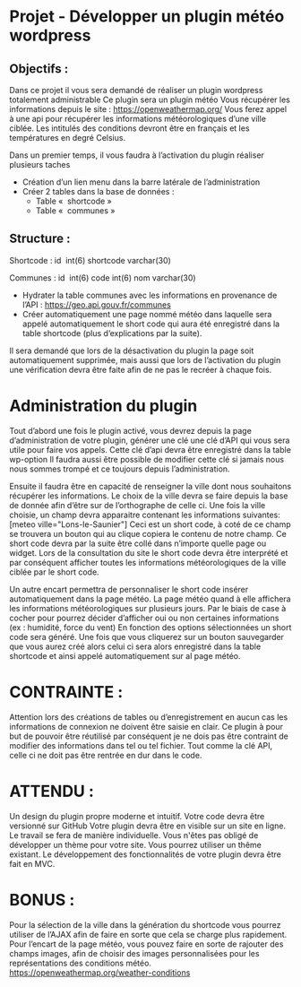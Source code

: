 # Projet - Développer un plugin météo wordpress

## Objectifs : 

Dans ce projet il vous sera demandé de réaliser un plugin wordpress totalement administrable
Ce plugin sera un plugin météo
Vous récupérer les informations depuis le site : https://openweathermap.org/
Vous ferez appel à une api pour récupérer les informations météorologiques d’une ville ciblée.
Les intitulés des conditions devront être en français et les températures en degré Celsius.

Dans un premier temps, il vous faudra à l’activation du plugin réaliser plusieurs taches
- Création d’un lien menu dans la barre latérale de l’administration
- Créer 2 tables dans la base de données : 
	- Table «  shortcode »
	- Table «  communes »

## Structure : 

Shortcode : 
id 
int(6)
shortcode
varchar(30)


Communes :
id 
int(6)
code
int(6)
nom
varchar(30)

- Hydrater la table communes avec les informations en provenance de l’API : https://geo.api.gouv.fr/communes
- Créer automatiquement une page nommé météo dans laquelle sera appelé automatiquement le short code qui aura été enregistré dans la table shortcode (plus d’explications par la suite). 

Il sera demandé que lors de la désactivation du plugin la page soit automatiquement supprimée, mais aussi que lors de l’activation du plugin une vérification devra être faite afin de ne pas le recréer à chaque fois.

# Administration du plugin

Tout d’abord une fois le plugin activé, vous devrez depuis la page d’administration de votre plugin, générer une clé une clé d’API qui vous sera utile pour faire vos appels.
Cette clé d’api devra être enregistré dans la table wp-option
Il faudra aussi être possible de modifier cette clé si jamais nous nous sommes trompé et ce toujours depuis l’administration.

Ensuite il faudra être en capacité de renseigner la ville dont nous souhaitons récupérer les informations.
Le choix de la ville devra se faire depuis la base de donnée afin d’être sur de l’orthographe de celle ci.
Une fois la ville choisie, un champ devra apparaitre contenant les informations suivantes: [meteo ville="Lons-le-Saunier"]
Ceci est un short code, à coté de ce champ se trouvera un bouton qui au clique copiera le contenu de notre champ.
Ce short code devra par la suite être collé dans n’importe quelle page ou widget. 
Lors de la consultation du site le short code devra être interprété et par conséquent afficher toutes les informations météorologiques de la ville ciblée par le short code.

Un autre encart permettra de personnaliser le short code insérer automatiquement dans la page météo.
La page météo quand à elle affichera les informations météorologiques sur plusieurs jours.
Par le biais de case à cocher pour pourrez décider d’afficher oui ou non certaines informations (ex : humidité, force du vent)
En fonction des options sélectionnées un short code sera généré.
Une fois que vous cliquerez sur un bouton sauvegarder que vous aurez créé alors celui ci sera alors enregistré dans la table shortcode et ainsi appelé automatiquement sur al page météo.

# CONTRAINTE : 

Attention lors des créations de tables ou d’enregistrement en aucun cas les informations de connexion ne doivent être saisie en clair. 
Ce plugin à pour but de pouvoir être réutilisé par conséquent je ne dois pas être contraint de modifier des informations dans tel ou tel fichier.
Tout comme la clé API, celle ci ne doit pas être rentrée en dur dans le code.

# ATTENDU : 

Un design du plugin propre moderne et intuitif.
Votre code devra être versionné sur GitHub Votre plugin devra être en visible sur un site en ligne.
Le travail se fera de manière individuelle. Vous n'êtes pas obligé de développer un thème pour votre site. Vous pourrez utiliser un thême existant.
Le développement des fonctionnalités de votre plugin devra être fait en MVC.


# BONUS : 

Pour la sélection de la ville dans la génération du shortcode vous pourrez utiliser de l’AJAX afin de faire en sorte que cela se charge plus rapidement. 
Pour l’encart de la page météo, vous pouvez faire en sorte de rajouter des champs images, afin de choisir des images personnalisées pour les représentations des conditions météo. https://openweathermap.org/weather-conditions



